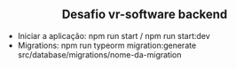 <h2 align="center">
  Desafio vr-software backend
</h2>

<ul>
  <li>Iniciar a aplicação: npm run start / npm run start:dev</li>
  <li>Migrations: npm run typeorm migration:generate src/database/migrations/nome-da-migration</li>
</ul>
